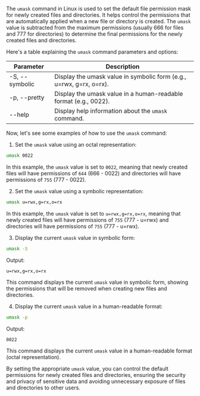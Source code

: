 The `umask` command in Linux is used to set the default file permission mask for newly created files and directories. It helps control the permissions that are automatically applied when a new file or directory is created. The `umask` value is subtracted from the maximum permissions (usually 666 for files and 777 for directories) to determine the final permissions for the newly created files and directories.

Here's a table explaining the `umask` command parameters and options:

| Parameter  | Description                                        |
|------------|----------------------------------------------------|
| -S, --symbolic | Display the umask value in symbolic form (e.g., u=rwx, g=rx, o=rx). |
| -p, --pretty   | Display the umask value in a human-readable format (e.g., 0022).    |
| --help     | Display help information about the `umask` command.    |

Now, let's see some examples of how to use the `umask` command:

1. Set the `umask` value using an octal representation:

```bash
umask 0022
```

In this example, the `umask` value is set to `0022`, meaning that newly created files will have permissions of `644` (666 - 0022) and directories will have permissions of `755` (777 - 0022).

2. Set the `umask` value using a symbolic representation:

```bash
umask u=rwx,g=rx,o=rx
```

In this example, the `umask` value is set to `u=rwx,g=rx,o=rx`, meaning that newly created files will have permissions of `755` (777 - u=rwx) and directories will have permissions of `755` (777 - u=rwx).

3. Display the current `umask` value in symbolic form:

```bash
umask -S
```

Output:
```
u=rwx,g=rx,o=rx
```

This command displays the current `umask` value in symbolic form, showing the permissions that will be removed when creating new files and directories.

4. Display the current `umask` value in a human-readable format:

```bash
umask -p
```

Output:
```
0022
```

This command displays the current `umask` value in a human-readable format (octal representation).

By setting the appropriate `umask` value, you can control the default permissions for newly created files and directories, ensuring the security and privacy of sensitive data and avoiding unnecessary exposure of files and directories to other users.
